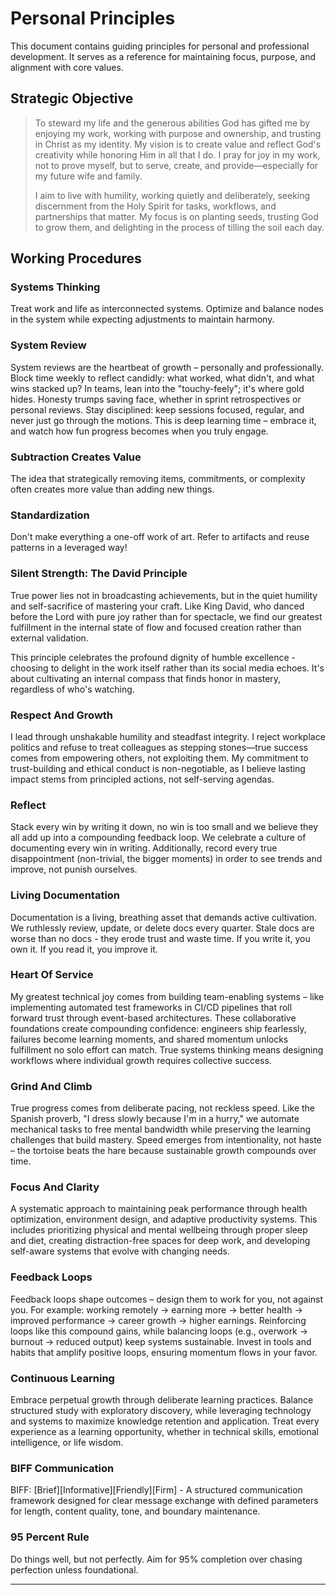 # Personal Principles

This document contains guiding principles for personal and professional development. It serves as a reference for maintaining focus, purpose, and alignment with core values.

## Strategic Objective

> To steward my life and the generous abilities God has gifted me by enjoying my work, working with purpose and ownership, and trusting in Christ as my identity. My vision is to create value and reflect God's creativity while honoring Him in all that I do. I pray for joy in my work, not to prove myself, but to serve, create, and provide—especially for my future wife and family.
> 
> I aim to live with humility, working quietly and deliberately, seeking discernment from the Holy Spirit for tasks, workflows, and partnerships that matter. My focus is on planting seeds, trusting God to grow them, and delighting in the process of tilling the soil each day.

## Working Procedures

### Systems Thinking
Treat work and life as interconnected systems. Optimize and balance nodes in the system while expecting adjustments to maintain harmony.

### System Review
System reviews are the heartbeat of growth – personally and professionally. Block time weekly to reflect candidly: what worked, what didn't, and what wins stacked up? In teams, lean into the "touchy-feely"; it's where gold hides. Honesty trumps saving face, whether in sprint retrospectives or personal reviews. Stay disciplined: keep sessions focused, regular, and never just go through the motions. This is deep learning time – embrace it, and watch how fun progress becomes when you truly engage.

### Subtraction Creates Value
The idea that strategically removing items, commitments, or complexity often creates more value than adding new things.

### Standardization
Don't make everything a one-off work of art. Refer to artifacts and reuse patterns in a leveraged way!

### Silent Strength: The David Principle
True power lies not in broadcasting achievements, but in the quiet humility and self-sacrifice of mastering your craft. Like King David, who danced before the Lord with pure joy rather than for spectacle, we find our greatest fulfillment in the internal state of flow and focused creation rather than external validation.

This principle celebrates the profound dignity of humble excellence - choosing to delight in the work itself rather than its social media echoes. It's about cultivating an internal compass that finds honor in mastery, regardless of who's watching.

### Respect And Growth
I lead through unshakable humility and steadfast integrity. I reject workplace politics and refuse to treat colleagues as stepping stones—true success comes from empowering others, not exploiting them. My commitment to trust-building and ethical conduct is non-negotiable, as I believe lasting impact stems from principled actions, not self-serving agendas.

### Reflect
Stack every win by writing it down, no win is too small and we believe they all add up into a compounding feedback loop. We celebrate a culture of documenting every win in writing. Additionally, record every true disappointment (non-trivial, the bigger moments) in order to see trends and improve, not punish ourselves.

### Living Documentation
Documentation is a living, breathing asset that demands active cultivation. We ruthlessly review, update, or delete docs every quarter. Stale docs are worse than no docs - they erode trust and waste time. If you write it, you own it. If you read it, you improve it.

### Heart Of Service
My greatest technical joy comes from building team-enabling systems – like implementing automated test frameworks in CI/CD pipelines that roll forward trust through event-based architectures. These collaborative foundations create compounding confidence: engineers ship fearlessly, failures become learning moments, and shared momentum unlocks fulfillment no solo effort can match. True systems thinking means designing workflows where individual growth requires collective success.

### Grind And Climb
True progress comes from deliberate pacing, not reckless speed. Like the Spanish proverb, "I dress slowly because I'm in a hurry," we automate mechanical tasks to free mental bandwidth while preserving the learning challenges that build mastery. Speed emerges from intentionality, not haste – the tortoise beats the hare because sustainable growth compounds over time.

### Focus And Clarity
A systematic approach to maintaining peak performance through health optimization, environment design, and adaptive productivity systems. This includes prioritizing physical and mental wellbeing through proper sleep and diet, creating distraction-free spaces for deep work, and developing self-aware systems that evolve with changing needs.

### Feedback Loops
Feedback loops shape outcomes – design them to work for you, not against you. For example: working remotely → earning more → better health → improved performance → career growth → higher earnings. Reinforcing loops like this compound gains, while balancing loops (e.g., overwork → burnout → reduced output) keep systems sustainable. Invest in tools and habits that amplify positive loops, ensuring momentum flows in your favor.

### Continuous Learning
Embrace perpetual growth through deliberate learning practices. Balance structured study with exploratory discovery, while leveraging technology and systems to maximize knowledge retention and application. Treat every experience as a learning opportunity, whether in technical skills, emotional intelligence, or life wisdom.

### BIFF Communication
BIFF: [Brief][Informative][Friendly][Firm] - A structured communication framework designed for clear message exchange with defined parameters for length, content quality, tone, and boundary maintenance.

### 95 Percent Rule
Do things well, but not perfectly. Aim for 95% completion over chasing perfection unless foundational.

---
